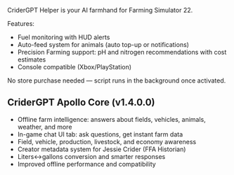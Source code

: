 CriderGPT Helper is your AI farmhand for Farming Simulator 22.  

Features:  
- Fuel monitoring with HUD alerts  
- Auto-feed system for animals (auto top-up or notifications)  
- Precision Farming support: pH and nitrogen recommendations with cost estimates  
- Console compatible (Xbox/PlayStation)  

No store purchase needed — script runs in the background once activated.  

## CriderGPT Apollo Core (v1.4.0.0)
- Offline farm intelligence: answers about fields, vehicles, animals, weather, and more
- In-game chat UI tab: ask questions, get instant farm data
- Field, vehicle, production, livestock, and economy awareness
- Creator metadata system for Jessie Crider (FFA Historian)
- Liters↔gallons conversion and smarter responses
- Improved offline performance and compatibility
